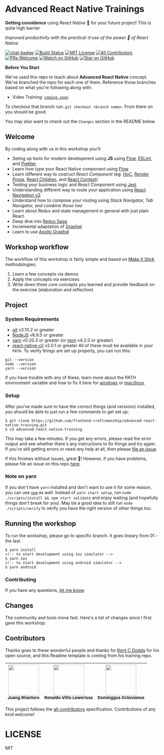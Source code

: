 # Advanced React Native Trainings

**Getting convidence** using _React Native_ 💯 for your future project! This is quite high barrier

_Improved productivity with the practical 🤓 use of the power 💪 of React Native_

[![chat-badge][chat-badge]][chat]
[![Build Status][build-badge]][build]
[![MIT License][license-badge]][license]
[![All Contributors](https://img.shields.io/badge/all_contributors-3-orange.svg?style=flat-square)](#contributors)
[![PRs Welcome][prs-badge]][prs]
[![Watch on GitHub][github-watch-badge]][github-watch]
[![Star on GitHub][github-star-badge]][github-star]

**Before You Start**

We've used this repo to teach about **Advanced React Native** concept. We've branched the
repo for each one of them. Reference those branches based on what you're
following along with:

- Video Training: [`coming soon`]()

To checkout that branch run: `git checkout <branch name>`. From there on you
should be good.

You may also want to check out the `Changes` section in the README below.

## Welcome

By coding along with us in this workshop you’ll:

- Seting up tools for modern development using **JS** using [Flow](https://github.com/facebook/flow), [ESLint](https://eslint.org/), and [Prettier](https://github.com/prettier/prettier).
- Learn how type your React Native component using [Flow](https://github.com/facebook/flow)
- Learn different way to costruct _React Component_ (eg: [HoC](https://reactjs.org/docs/higher-order-components.html), [Render Props](https://reactjs.org/docs/render-props.html#use-render-props-for-cross-cutting-concerns), [React Children](https://reactjs.org/docs/react-api.html#reactchildrenmap), and [React Context](https://reactjs.org/docs/context.html#___gatsby))
- Testing your business logic and _React Component_ using [Jest](https://jestjs.io/)
- Understanding different way to route your application using [React Navigation v2](https://reactnavigation.org/).
- Understand how to compose your routing using _Stack Navigator, Tab Navigator, and combine those two_
- Learn about Redux and state management in general with just plain React.
- Deep dive into [Redux Saga](https://github.com/redux-saga/redux-saga)
- Incremental adaptation of [Graphql][graphql]
- Learn to use [Apollo Graphql][apollo-graphql]

## Workshop workflow

The workflow of this workshop is fairly simple and based on
[Make It Stick][makeitstick] methodologies:

1. Learn a few concepts via demos
2. Apply the concepts via exercises
3. Write down three core concepts you learned and provide feedback on the
   exercise (elaboration and reflection)

## Project

### System Requirements

- [git][git] v2.10.2 or greater
- [NodeJS][node] v6.9.5 or greater
- [yarn][yarn] v0.20.3 or greater (or [npm][npm] v4.2.0 or greater)
- [react-native-cli][reactn] v2.0.1 or greater
  All of these must be available in your `PATH`. To verify things are set up
  properly, you can run this:

```
git --version
node --version
yarn --version
```

If you have trouble with any of these, learn more about the PATH environment variable and how to fix it here for
[windows][win-path] or [mac/linux][mac-path].

### Setup

After you've made sure to have the correct things (and versions) installed, you should be able to just run a few
commands to get set up:

```shell
$ git clone https://github.com/frontend-craftsmanship/advanced-react-native-training.git
$ cd advanced-react-native-training
```

This may take a few minutes. If you get any errors, please read the error output
and see whether there's any instructions to fix things and try again. If you're
still getting errors or need any help at all, then please
[file an issue][issue].

If this finishes without issues, great 👏! However, if you have problems, please
file an issue on this repo [here][setup-issue].

### Note on yarn

If you don't have `yarn` installed and don't want to use it for some reason, you
can use [`npm`][npm] as well. Instead of `yarn start setup`, run
`node ./scripts/install && npm start validate` and enjoy waiting (and hopefully
things don't break for you). May be a good idea to still run
`node ./scripts/verify` to verify you have the right version of other things
too.

## Running the workshop

To run the workshop, please go to specific branch. It goes lineary from 01 - the last.

```shell
$ yarn install
<!-- to start development using ios simulator -->
$ yarn ios
<!-- to start development using android simulator -->
$ yarn android
```

### Contributing

If you have any questions, [let me know][issue].

## Changes

The community and tools move fast. Here's a list of changes since I first gave
this workshop:

## Contributors

Thanks goes to these wonderful people and thanks for [Kent C Dodds](https://twitter.com/kentcdodds) for his open source, and this Readme template is coming from his training repo.

<!-- ALL-CONTRIBUTORS-LIST:START - Do not remove or modify this section -->

| [<img src="https://avatars0.githubusercontent.com/u/7804066?s=460&v=4" width="100px;"/><br /><sub>Juang Wiantoro</sub>](https://github.com/broerjuang)<br /> | [<img src="https://avatars2.githubusercontent.com/u/15160023?s=400&v=4" width="100px;"/><br /><sub>Ronaldo Vitto Lewerissa</sub>](https://github.com/rvlewerissa)<br /> | [<img src="https://avatars0.githubusercontent.com/u/25166631?s=460&v=4" width="100px;"/><br /><sub>Dominggus Octovianus</sub>](https://github.com/greensirius)<br /> |
| :----------------------------------------------------------------------------------------------------------------------------------------------------------: | :---------------------------------------------------------------------------------------------------------------------------------------------------------------------: | :------------------------------------------------------------------------------------------------------------------------------------------------------------------: |


<!-- ALL-CONTRIBUTORS-LIST:END -->

This project follows the [all-contributors](https://github.com/kentcdodds/all-contributors) specification. Contributions of any kind welcome!

# LICENSE

MIT

[npm]: https://www.npmjs.com/
[yarn]: https://yarnpkg.com/
[node]: https://nodejs.org
[git]: https://git-scm.com/
[chat]: https://discordapp.com/channels/499145225437052929
[chat-badge]: https://img.shields.io/discord/102860784329052160.svg?style=flat-square
[build-badge]: https://img.shields.io/travis/frontend-craftsmanship/advanced-react-native-training/master.svg?style=flat-squqre
[build]: https://travis-ci.org/frontend-craftsmanship/advanced-react-native-training
[license-badge]: https://img.shields.io/badge/license-MIT%20License-blue.svg?style=flat-square
[license]: https://opensource.org/licenses/MIT
[prs-badge]: https://img.shields.io/badge/PRs-welcome-brightgreen.svg?style=flat-square
[prs]: http://makeapullrequest.com
[donate-badge]: https://img.shields.io/badge/$-support-green.svg?style=flat-square
[github-watch-badge]: https://img.shields.io/github/watchers/frontend-craftsmanship/advanced-react-native-training.svg?style=social
[github-watch]: https://github.com/frontend-craftsmanship/advanced-react-native-training/watchers
[github-star-badge]: https://img.shields.io/github/stars/frontend-craftsmanship/advanced-react-native-training.svg?style=social
[github-star]: https://github.com/frontend-craftsmanship/advanced-react-native-training/stargazers
[twitter-badge]: https://img.shields.io/twitter/url/https/github.com/kentcdodds/asts-workshop.svg?style=social
[emojis]: https://github.com/kentcdodds/all-contributors#emoji-key
[makeitstick]: http://makeitstick.net/
[win-path]: https://www.howtogeek.com/118594/how-to-edit-your-system-path-for-easy-command-line-access/
[mac-path]: http://stackoverflow.com/a/24322978/971592
[issue]: https://github.com/frontend-craftsmanship/advanced-react-native-training/issues/new
[setup-issue]: https://github.com/frontend-craftsmanship/advanced-react-native-training/issues/new?title=Issues%20Setting%20Up&body=Here%27s%20my%20node/yarn%20version%20and%20the%20output%20when%20I%20run%20the%20commands:
[makepr]: http://makeapullrequest.com
[nps]: https://npmjs.com/package/nps
[graphql]: https://graphql.org/
[apollo-graphql]: https://www.apollographql.com/
[reactn]: (https://www.npmjs.com/package/react-native-cli)
